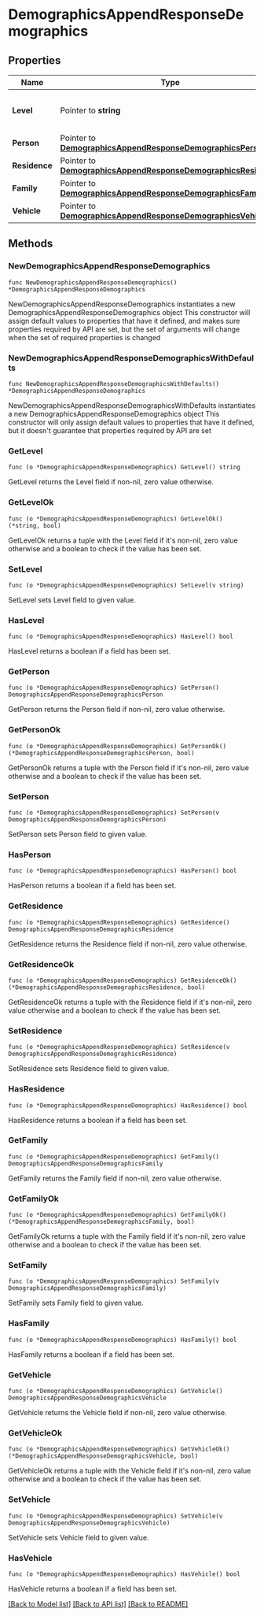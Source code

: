 # DemographicsAppendResponseDemographics

## Properties

Name | Type | Description | Notes
------------ | ------------- | ------------- | -------------
**Level** | Pointer to **string** | The demographics level for the data. | [optional] 
**Person** | Pointer to [**DemographicsAppendResponseDemographicsPerson**](DemographicsAppendResponseDemographicsPerson.md) |  | [optional] 
**Residence** | Pointer to [**DemographicsAppendResponseDemographicsResidence**](DemographicsAppendResponseDemographicsResidence.md) |  | [optional] 
**Family** | Pointer to [**DemographicsAppendResponseDemographicsFamily**](DemographicsAppendResponseDemographicsFamily.md) |  | [optional] 
**Vehicle** | Pointer to [**DemographicsAppendResponseDemographicsVehicle**](DemographicsAppendResponseDemographicsVehicle.md) |  | [optional] 

## Methods

### NewDemographicsAppendResponseDemographics

`func NewDemographicsAppendResponseDemographics() *DemographicsAppendResponseDemographics`

NewDemographicsAppendResponseDemographics instantiates a new DemographicsAppendResponseDemographics object
This constructor will assign default values to properties that have it defined,
and makes sure properties required by API are set, but the set of arguments
will change when the set of required properties is changed

### NewDemographicsAppendResponseDemographicsWithDefaults

`func NewDemographicsAppendResponseDemographicsWithDefaults() *DemographicsAppendResponseDemographics`

NewDemographicsAppendResponseDemographicsWithDefaults instantiates a new DemographicsAppendResponseDemographics object
This constructor will only assign default values to properties that have it defined,
but it doesn't guarantee that properties required by API are set

### GetLevel

`func (o *DemographicsAppendResponseDemographics) GetLevel() string`

GetLevel returns the Level field if non-nil, zero value otherwise.

### GetLevelOk

`func (o *DemographicsAppendResponseDemographics) GetLevelOk() (*string, bool)`

GetLevelOk returns a tuple with the Level field if it's non-nil, zero value otherwise
and a boolean to check if the value has been set.

### SetLevel

`func (o *DemographicsAppendResponseDemographics) SetLevel(v string)`

SetLevel sets Level field to given value.

### HasLevel

`func (o *DemographicsAppendResponseDemographics) HasLevel() bool`

HasLevel returns a boolean if a field has been set.

### GetPerson

`func (o *DemographicsAppendResponseDemographics) GetPerson() DemographicsAppendResponseDemographicsPerson`

GetPerson returns the Person field if non-nil, zero value otherwise.

### GetPersonOk

`func (o *DemographicsAppendResponseDemographics) GetPersonOk() (*DemographicsAppendResponseDemographicsPerson, bool)`

GetPersonOk returns a tuple with the Person field if it's non-nil, zero value otherwise
and a boolean to check if the value has been set.

### SetPerson

`func (o *DemographicsAppendResponseDemographics) SetPerson(v DemographicsAppendResponseDemographicsPerson)`

SetPerson sets Person field to given value.

### HasPerson

`func (o *DemographicsAppendResponseDemographics) HasPerson() bool`

HasPerson returns a boolean if a field has been set.

### GetResidence

`func (o *DemographicsAppendResponseDemographics) GetResidence() DemographicsAppendResponseDemographicsResidence`

GetResidence returns the Residence field if non-nil, zero value otherwise.

### GetResidenceOk

`func (o *DemographicsAppendResponseDemographics) GetResidenceOk() (*DemographicsAppendResponseDemographicsResidence, bool)`

GetResidenceOk returns a tuple with the Residence field if it's non-nil, zero value otherwise
and a boolean to check if the value has been set.

### SetResidence

`func (o *DemographicsAppendResponseDemographics) SetResidence(v DemographicsAppendResponseDemographicsResidence)`

SetResidence sets Residence field to given value.

### HasResidence

`func (o *DemographicsAppendResponseDemographics) HasResidence() bool`

HasResidence returns a boolean if a field has been set.

### GetFamily

`func (o *DemographicsAppendResponseDemographics) GetFamily() DemographicsAppendResponseDemographicsFamily`

GetFamily returns the Family field if non-nil, zero value otherwise.

### GetFamilyOk

`func (o *DemographicsAppendResponseDemographics) GetFamilyOk() (*DemographicsAppendResponseDemographicsFamily, bool)`

GetFamilyOk returns a tuple with the Family field if it's non-nil, zero value otherwise
and a boolean to check if the value has been set.

### SetFamily

`func (o *DemographicsAppendResponseDemographics) SetFamily(v DemographicsAppendResponseDemographicsFamily)`

SetFamily sets Family field to given value.

### HasFamily

`func (o *DemographicsAppendResponseDemographics) HasFamily() bool`

HasFamily returns a boolean if a field has been set.

### GetVehicle

`func (o *DemographicsAppendResponseDemographics) GetVehicle() DemographicsAppendResponseDemographicsVehicle`

GetVehicle returns the Vehicle field if non-nil, zero value otherwise.

### GetVehicleOk

`func (o *DemographicsAppendResponseDemographics) GetVehicleOk() (*DemographicsAppendResponseDemographicsVehicle, bool)`

GetVehicleOk returns a tuple with the Vehicle field if it's non-nil, zero value otherwise
and a boolean to check if the value has been set.

### SetVehicle

`func (o *DemographicsAppendResponseDemographics) SetVehicle(v DemographicsAppendResponseDemographicsVehicle)`

SetVehicle sets Vehicle field to given value.

### HasVehicle

`func (o *DemographicsAppendResponseDemographics) HasVehicle() bool`

HasVehicle returns a boolean if a field has been set.


[[Back to Model list]](../README.md#documentation-for-models) [[Back to API list]](../README.md#documentation-for-api-endpoints) [[Back to README]](../README.md)


